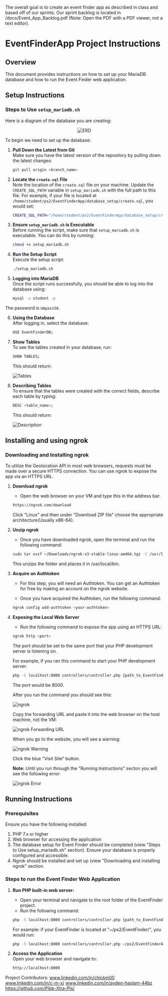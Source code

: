 The overall goal is to create an event finder app as described in class and based off of our sprints. Our sprint backlog is located in /docs/Event_App_Backlog.pdf (Note: Open the PDF with a PDF viewer, not a text editor).
# EventFinderApp Project Instructions

## Overview
This document provides instructions on how to set up your MariaDB database and how to run the Event Finder web application.

## Setup Instructions
### Steps to Use `setup_mariadb.sh`

Here is a diagram of the database you are creating:

<p align="center">
  <img src="database_setup/images/ERD.png" alt="ERD" />
</p>

To begin we need to set up the database:

1. **Pull Down the Latest from Git**<br>
   Make sure you have the latest version of the repository by pulling down the latest changes:
   ```bash
   git pull origin <branch_name>
   ```
2. **Locate the `create.sql` File**<br> Note the location of the `create.sql` file on your machine. Update the `CREATE_SQL_PATH` variable in `setup_mariadb.sh` with the full path to this file.
    For example, if your file is located at `/home/student/ps2/EventFinderApp/database_setup/create.sql`, you would set:
    ```bash
    CREATE_SQL_PATH="/home/student/ps2/EventFinderApp/database_setup/create.sql"
    ```
3. **Ensure `setup_mariadb.sh` is Executable**<br> Before running the script, make sure that `setup_mariadb.sh` is executable. You can do this by running:
    ```bash
    chmod +x setup_mariadb.sh
    ```
4. **Run the Setup Script**<br> Execute the setup script:
    ```bash
    ./setup_mariadb.sh
    ```
5. **Logging into MariaDB**<br> Once the script runs successfully, you should be able to log into the database using:
    ```bash
    mysql -u student -p
    ```
The password is `UApass50`.

6. **Using the Database**<br> After logging in, select the database:
    ```bash
    USE EventFinderDB;
    ```
7. **Show Tables**<br> To see the tables created in your database, run:
    ```bash
    SHOW TABLES;
    ```
    This should return:
    
    ![Tables](database_setup/images/tables.png)

8. **Describing Tables**<br> To ensure that the tables were created with the correct fields, describe each table by typing:
    ```bash
    DESC <table_name>;
    ```
    This should return:
    
    ![Description](database_setup/images/descr.png)

## Installing and using ngrok

### Downloading and Installing ngrok

To utilize the Geolocation API in most web browsers, requests must be made over a secure HTTPS connection. You can use ngrok to expose the app via an HTTPS URL.

1. **Download ngrok**  <br>

    - Open the web browser on your VM and type this in the address bar:

    ```bash
    https://ngrok.com/download
    ```
    Click "Linux" and then under "Download ZIP file" choose the appropriate architecture(Usually x86-64).

2. **Unzip ngrok**  <br>

    - Once you have downloaded ngrok, open the terminal and run the following command:

    ```bash
    sudo tar xvzf ~/Downloads/ngrok-v3-stable-linux-amd64.tgz -C /usr/local/bin
    ```
    This unzips the folder and places it in /usr/local/bin.

3. **Acquire an Authtoken**<br>

    - For this step, you will need an Authtoken. You can get an Authtoken for free by making an account on the ngrok website.

    - Once you have acquired the Authtoken, run the following command:

    ```bash
    ngrok config add-authtoken <your-authtoken>
    ```

4. **Exposing the Local Web Server**<br>

    - Run the following command to expose the app using an HTTPS URL:

    ```bash
    ngrok http <port>
    ```

    The port should be set to the same port that your PHP development server is listening on.

    For example, if you ran this command to start your PHP development server:

    ```bash
    php -S localhost:8000 controllers/controller.php {path_to_EventFinder_folder}
    ```

    The port would be 8000.

    After you run the command you should see this:

    ![ngrok](database_setup/images/ngrokExample1.png)

    Copy the forwarding URL and paste it into the web browser on the host machine, not the VM:
  
    ![ngrok Forwarding URL](database_setup/images/ngrokExample2.png)

    When you go to the website, you will see a warning:

    ![ngrok Warning](database_setup/images/ngrokWarning.png)

    Click the blue "Visit Site" button.

   **Note:** Until you run through the "Running Instructions" secton you will see the following error:

   ![ngrok Error](database_setup/images/ngrokError.png)

## Running Instructions 
### Prerequisites
Ensure you have the following installed:
1. PHP 7.x or higher
2. Web browser for accessing the application
3. The database setup for Event Finder should be completed (view "Steps to Use setup_mariadb.sh" section). Ensure your database is properly configured and accessible.
4. Ngrok should be installed and set up (view "Downloading and installing ngrok" section.
### Steps to run the Event Finder Web Application
1. **Run PHP built-in web server:**<br>
    - Open your terminal and navigate to the root folder of the EventFinder project.
    - Run the following command:
    ```bash
    php -S localhost:8000 controllers/controller.php {path_to_EventFinder_folder}
    ```

    For example: if your EventFinder is located at "~/ps2/EventFinder/", you would run: 
    ```bash
    php -S localhost:8000 controllers/controller.php ~/ps2/EventFinderApp/
    ```
2. **Access the Application** <br> Open your web browser and navigate to:
    ```bash
    http://localhost:8000
    ```

Project Contributors:
www.linkedin.com/in/chickm00
www.linkedin.com/in/c-m-x/
www.linkedin.com/in/ayden-haslam-44bz
https://github.com/Pibb-Xtra-Pls/
